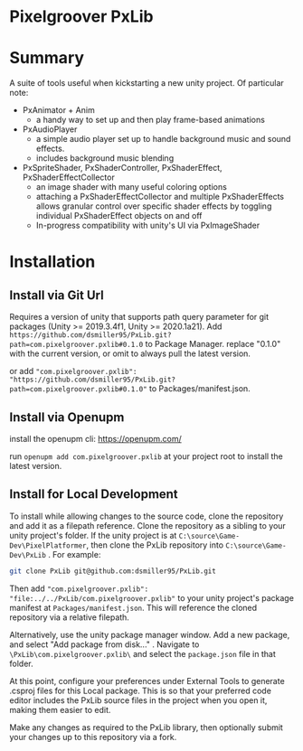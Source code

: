 # Pixelgroover PxLib 

# Summary

A suite of tools useful when kickstarting a new unity project. Of particular note:

- PxAnimator + Anim
	- a handy way to set up and then play frame-based animations
- PxAudioPlayer
	- a simple audio player set up to handle background music and sound effects.
	- includes background music blending
- PxSpriteShader, PxShaderController, PxShaderEffect, PxShaderEffectCollector
	- an image shader with many useful coloring options
	- attaching a PxShaderEffectCollector and multiple PxShaderEffects allows granular control over specific shader effects by toggling individual PxShaderEffect objects on and off
	- In-progress compatibility with unity's UI via PxImageShader



# Installation


## Install via Git Url
Requires a version of unity that supports path query parameter for git packages (Unity >= 2019.3.4f1, Unity >= 2020.1a21).
Add `https://github.com/dsmiller95/PxLib.git?path=com.pixelgroover.pxlib#0.1.0` to Package Manager. replace "0.1.0" with the
current version, or omit to always pull the latest version.

or add `"com.pixelgroover.pxlib": "https://github.com/dsmiller95/PxLib.git?path=com.pixelgroover.pxlib#0.1.0"` to Packages/manifest.json.



## Install via Openupm

install the openupm cli: https://openupm.com/

run `openupm add com.pixelgroover.pxlib` at your project root to install the latest version.


## Install for Local Development

To install while allowing changes to the source code, clone the repository and add it as a filepath reference.
Clone the repository as a sibling to your unity project's folder. If the unity project is at `C:\source\Game-Dev\PixelPlatformer`, then clone the PxLib repository into `C:\source\Game-Dev\PxLib` . For example:

```sh
git clone PxLib git@github.com:dsmiller95/PxLib.git
```

Then add `"com.pixelgroover.pxlib": "file:../../PxLib/com.pixelgroover.pxlib"` to your unity project's package manifest at `Packages/manifest.json`.
This will reference the cloned repository via a relative filepath.

Alternatively, use the unity package manager window. Add a new package, and select "Add package from disk..." . Navigate to `\PxLib\com.pixelgroover.pxlib\` and select the `package.json` file in that folder.

At this point, configure your preferences under External Tools to generate .csproj files for this Local package. This is so that your preferred code editor includes the PxLib source files in the project when you open it, making them easier to edit.

Make any changes as required to the PxLib library, then optionally submit your changes up to this repository via a fork.
